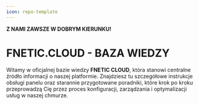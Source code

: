 ```yaml
---
icon: repo-template
---
```

**Z NAMI ZAWSZE W DOBRYM KIERUNKU!**

# FNETIC.CLOUD - BAZA WIEDZY

Witamy w oficjalnej bazie wiedzy **FNETIC CLOUD**, która stanowi centralne źródło informacji o naszej platformie. Znajdziesz tu szczegółowe instrukcje obsługi panelu oraz starannie przygotowane poradniki, które krok po kroku przeprowadzą Cię przez proces konfiguracji, zarządzania i optymalizacji usług w naszej chmurze.
